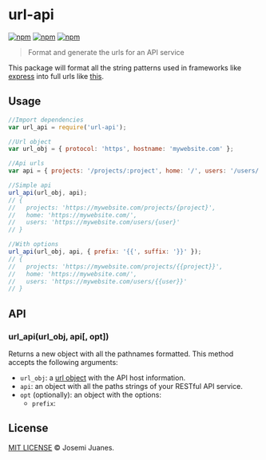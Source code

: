 # url-api

[![npm](https://img.shields.io/npm/v/url-api.svg?style=flat-square)](https://www.npmjs.com/package/url-api)
[![npm](https://img.shields.io/npm/dt/url-api.svg?style=flat-square)](https://www.npmjs.com/package/url-api)
[![npm](https://img.shields.io/npm/l/url-api.svg?style=flat-square)](https://github.com/jmjuanes/url-api)

> Format and generate the urls for an API service 

This package will format all the string patterns used in frameworks like [express](http://expressjs.com/en/guide/routing.html) into full urls like [this](https://api.github.com).


## Usage 

```javascript
//Import dependencies 
var url_api = require('url-api');

//Url object 
var url_obj = { protocol: 'https', hostname: 'mywebsite.com' }; 

//Api urls 
var api = { projects: '/projects/:project', home: '/', users: '/users/:user' };

//Simple api
url_api(url_obj, api);
// { 
//   projects: 'https://mywebsite.com/projects/{project}',
//   home: 'https://mywebsite.com/',
//   users: 'https://mywebsite.com/users/{user}' 
// }

//With options
url_api(url_obj, api, { prefix: '{{', suffix: '}}' });
// { 
//   projects: 'https://mywebsite.com/projects/{{project}}',
//   home: 'https://mywebsite.com/',
//   users: 'https://mywebsite.com/users/{{user}}' 
// }
```

## API 

### url_api(url_obj, api[, opt])

Returns a new object with all the pathnames formatted. This method accepts the following arguments: 

- `url_obj`: a [url object](https://nodejs.org/api/url.html#url_url_strings_and_url_objects) with the API host information. 
- `api`: an object with all the paths strings of your RESTful API service.
- `opt` (optionally): an object with the options:
  - `prefix`: 

## License

[MIT LICENSE](./LICENSE) &copy; Josemi Juanes.
